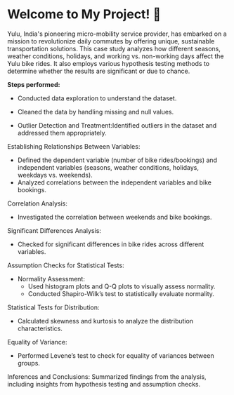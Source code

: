 # Welcome to My Project! 🚀

Yulu, India's pioneering micro-mobility service provider, has embarked on a mission to revolutionize daily commutes by offering unique, sustainable transportation solutions.
This case study analyzes how different seasons, weather conditions, holidays, and working vs. non-working days affect the Yulu bike rides. 
It also employs various hypothesis testing methods to determine whether the results are significant or due to chance.

**Steps performed:**
* Conducted data exploration to understand the dataset.
* Cleaned the data by handling missing and null values.

* Outlier Detection and Treatment:Identified outliers in the dataset and addressed them appropriately.
  
Establishing Relationships Between Variables:

* Defined the dependent variable (number of bike rides/bookings) and independent variables (seasons, weather conditions, holidays, weekdays vs. weekends).
* Analyzed correlations between the independent variables and bike bookings.
  
Correlation Analysis:

* Investigated the correlation between weekends and bike bookings.

Significant Differences Analysis:
* Checked for significant differences in bike rides across different variables.

Assumption Checks for Statistical Tests:
* Normality Assessment:
    * Used histogram plots and Q-Q plots to visually assess normality.
    * Conducted Shapiro-Wilk’s test to statistically evaluate normality.
    
Statistical Tests for Distribution:
* Calculated skewness and kurtosis to analyze the distribution characteristics.
  
Equality of Variance:
* Performed Levene’s test to check for equality of variances between groups.

Inferences and Conclusions:
Summarized findings from the analysis, including insights from hypothesis testing and assumption checks.
